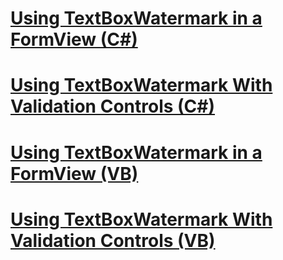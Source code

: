 # [Using TextBoxWatermark in a FormView (C#)](using-textboxwatermark-in-a-formview-cs.md)
# [Using TextBoxWatermark With Validation Controls (C#)](using-textboxwatermark-with-validation-controls-cs.md)
# [Using TextBoxWatermark in a FormView (VB)](using-textboxwatermark-in-a-formview-vb.md)
# [Using TextBoxWatermark With Validation Controls (VB)](using-textboxwatermark-with-validation-controls-vb.md)

